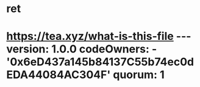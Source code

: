 # ret
# https://tea.xyz/what-is-this-file --- version: 1.0.0 codeOwners:   - '0x6eD437a145b84137C55b74ec0dEDA44084AC304F' quorum: 1
